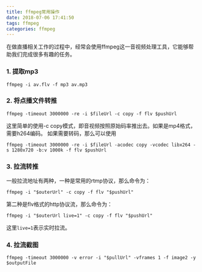 ```yaml
---
title: ffmpeg常用操作
date: 2018-07-06 17:41:50
tags: ffmpeg
categories: ffmpeg
---
```


在做直播相关工作的过程中，经常会使用ffmpeg这一音视频处理工具，它能够帮助我们完成很多有趣的任务。

<!-- more -->

### 1. 提取mp3
```
ffmpeg -i av.flv -f mp3 av.mp3
```

### 2. 将点播文件转推
```
ffmpeg -timeout 3000000 -re -i $fileUrl -c copy -f flv $pushUrl
```
这里简单的使用-c copy模式，即音视频按照原始码率推出去。如果是mp4格式，需要h264编码。
如果需要转码，那么可以使用
```
ffmpeg -timeout 3000000 -re -i $fileUrl -acodec copy -vcodec libx264 -s 1280x720 -b:v 1000k -f flv $pushUrl
```

### 3. 拉流转推
一般拉流地址有两种，一种是常用的rtmp协议，那么命令为：
```
ffmpeg -i "$outerUrl" -c copy -f flv "$pushUrl"
```
第二种是flv格式的http协议流，那么命令为：
```
ffmpeg -i "$outerUrl live=1" -c copy -f flv "$pushUrl"
```
这里`live=1`表示实时拉流。

### 4. 拉流截图
```
ffmpeg -timeout 3000000 -v error -i "$pullUrl" -vframes 1 -f image2 -y $outputFile
```
